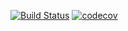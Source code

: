 [![Build Status](https://travis-ci.org/RamiroAlvaro/blog.svg?branch=master)](https://travis-ci.org/RamiroAlvaro/blog)
[![codecov](https://codecov.io/gh/RamiroAlvaro/blog/branch/master/graph/badge.svg)](https://codecov.io/gh/RamiroAlvaro/blog)
